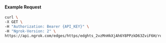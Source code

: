 <!-- Code generated for API Clients. DO NOT EDIT. -->
#### Example Request
```bash
curl \
-X GET \
-H "Authorization: Bearer {API_KEY}" \
-H "Ngrok-Version: 2" \
https://api.ngrok.com/edges/https/edghts_2vzMnHkXjAh6Y8PPzkD63ZviF6H/routes/edghtsrt_2vzMnKMo4L5SOGCbK6VTnO5L3FZ/user_agent_filter
